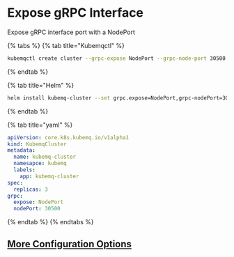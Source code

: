 # Expose gRPC Interface

Expose gRPC interface port with a NodePort

{% tabs %}
{% tab title="Kubemqctl" %}
```bash
kubemqctl create cluster --grpc-expose NodePort --grpc-node-port 30500
```
{% endtab %}

{% tab title="Helm" %}
```bash
helm install kubemq-cluster --set grpc.expose=NodePort,grpc-nodePort=30500  -n kubemq kubemq-charts/kubemq
```
{% endtab %}

{% tab title="yaml" %}
```yaml
apiVersion: core.k8s.kubemq.io/v1alpha1
kind: KubemqCluster
metadata:
  name: kubemq-cluster
  namesapce: kubemq
  labels:
    app: kubemq-cluster
spec:
  replicas: 3
grpc:
  expose: NodePort
  nodePort: 30500
```
{% endtab %}
{% endtabs %}

## [More Configuration Options](../cluster.md#grpc)

